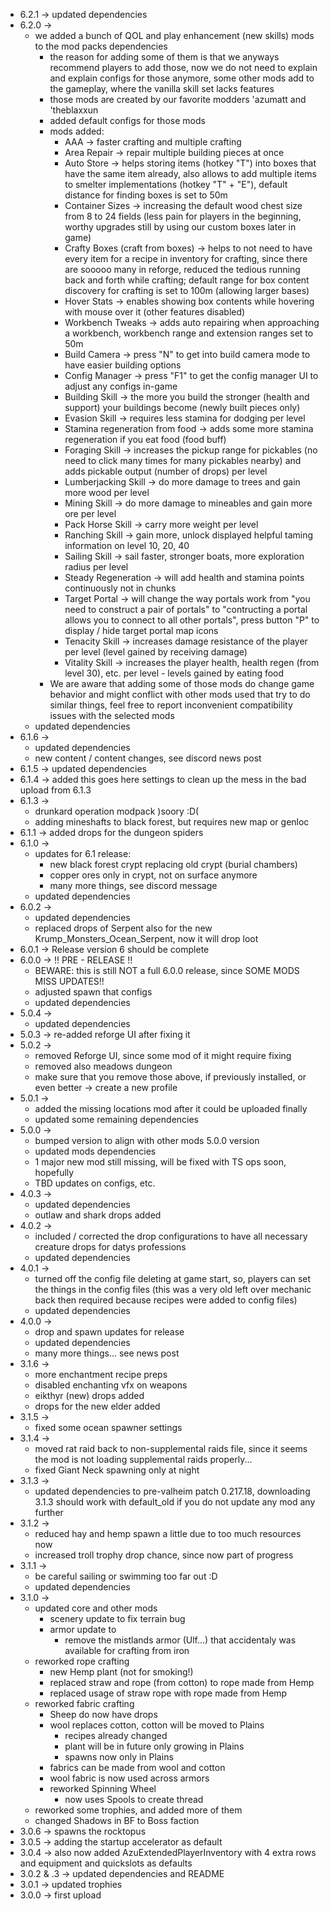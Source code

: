 * 6.2.1 -> updated dependencies
* 6.2.0 ->
    * we added a bunch of QOL and play enhancement (new skills) mods to the mod packs dependencies
        * the reason for adding some of them is that we anyways recommend players to add those, now we do not need to explain and explain configs for those anymore, some other mods add to the gameplay, where the vanilla skill set lacks features
        * those mods are created by our favorite modders 'azumatt and 'theblaxxun 
        * added default configs for those mods
        * mods added:
            * AAA -> faster crafting and multiple crafting
            * Area Repair -> repair multiple building pieces at once
            * Auto Store -> helps storing items (hotkey "T") into boxes that have the same item already, also allows to add multiple items to smelter implementations (hotkey "T" + "E"), default distance for finding boxes is set to 50m
            * Container Sizes -> increasing the default wood chest size from 8 to 24 fields (less pain for players in the beginning, worthy upgrades still by using our custom boxes later in game)
            * Crafty Boxes (craft from boxes) -> helps to not need to have every item for a recipe in inventory for crafting, since there are sooooo many in reforge, reduced the tedious running back and forth while crafting; default range for box content discovery for crafting is set to 100m (allowing larger bases)
            * Hover Stats -> enables showing box contents while hovering with mouse over it (other features disabled)
            * Workbench Tweaks -> adds auto repairing when approaching a workbench, workbench range and extension ranges set to 50m
            * Build Camera -> press "N" to get into build camera mode to have easier building options
            * Config Manager -> press "F1" to get the config manager UI to adjust any configs in-game
            * Building Skill -> the more you build the stronger (health and support) your buildings become (newly built pieces only)
            * Evasion Skill -> requires less stamina for dodging per level
            * Stamina regeneration from food -> adds some more stamina regeneration if you eat food (food buff)
            * Foraging Skill -> increases the pickup range for pickables (no need to click many times for many pickables nearby) and adds pickable output (number of drops) per level
            * Lumberjacking Skill -> do more damage to trees and gain more wood per level
            * Mining Skill -> do more damage to mineables and gain more ore per level
            * Pack Horse Skill -> carry more weight per level
            * Ranching Skill -> gain more, unlock displayed helpful taming information on level 10, 20, 40
            * Sailing Skill -> sail faster, stronger boats, more exploration radius per level
            * Steady Regeneration -> will add health and stamina points continuously not in chunks
            * Target Portal -> will change the way portals work from "you need to construct a pair of portals" to "contructing a portal allows you to connect to all other portals", press button "P" to display / hide target portal map icons
            * Tenacity Skill -> increases damage resistance of the player per level (level gained by receiving damage)
            * Vitality Skill -> increases the player health, health regen (from level 30), etc. per level - levels gained by eating food
        * We are aware that adding some of those mods do change game behavior and might conflict with other mods used that try to do similar things, feel free to report inconvenient compatibility issues with the selected mods
    * updated dependencies
* 6.1.6 -> 
    * updated dependencies
    * new content / content changes, see discord news post
* 6.1.5 -> updated dependencies
* 6.1.4 -> added this goes here settings to clean up the mess in the bad upload from 6.1.3
* 6.1.3 ->
    * drunkard operation modpack )soory :D(
    * adding mineshafts to black forest, but requires new map or genloc
* 6.1.1 -> added drops for the dungeon spiders
* 6.1.0 ->
    * updates for 6.1 release:
        * new black forest crypt replacing old crypt (burial chambers)
        * copper ores only in crypt, not on surface anymore
        * many more things, see discord message
    * updated dependencies
* 6.0.2 ->
    * updated dependencies
    * replaced drops of Serpent also for the new Krump_Monsters_Ocean_Serpent, now it will drop loot
* 6.0.1 -> Release version 6 should be complete
* 6.0.0 -> !! PRE - RELEASE !!
    * BEWARE: this is still NOT a full 6.0.0 release, since SOME MODS MISS UPDATES!!
    * adjusted spawn that configs
    * updated dependencies
* 5.0.4 ->
    * updated dependencies
* 5.0.3 -> re-added reforge UI after fixing it
* 5.0.2 ->
    * removed Reforge UI, since some mod of it might require fixing
    * removed also meadows dungeon
    * make sure that you remove those above, if previously installed, or even better -> create a new profile
* 5.0.1 ->
    * added the missing locations mod after it could be uploaded finally
    * updated some remaining dependencies
* 5.0.0 ->
    * bumped version to align with other mods 5.0.0 version
    * updated mods dependencies
    * 1 major new mod still missing, will be fixed with TS ops soon, hopefully
    * TBD updates on configs, etc.
* 4.0.3 ->
    * updated dependencies
    * outlaw and shark drops added
* 4.0.2 ->
    * included / corrected the drop configurations to have all necessary creature drops for datys professions
    * updated dependencies
* 4.0.1 -> 
    * turned off the config file deleting at game start, so, players can set the things in the config files (this was a very old left over mechanic back then required because recipes were added to config files)
    * updated dependencies
* 4.0.0 ->
    * drop and spawn updates for release
    * updated dependencies
    * many more things... see news post
* 3.1.6 ->
    * more enchantment recipe preps
    * disabled enchanting vfx on weapons
    * eikthyr (new) drops added
    * drops for the new elder added
* 3.1.5 ->
    * fixed some ocean spawner settings
* 3.1.4 ->
    * moved rat raid back to non-supplemental raids file, since it seems the mod is not loading supplemental raids properly...
    * fixed Giant Neck spawning only at night
* 3.1.3 ->
    * updated dependencies to pre-valheim patch 0.217.18, downloading 3.1.3 should work with default_old if you do not update any mod any further
* 3.1.2 ->
    * reduced hay and hemp spawn a little due to too much resources now
    * increased troll trophy drop chance, since now part of progress
* 3.1.1 -> 
    * be careful sailing or swimming too far out :D
    * updated dependencies
* 3.1.0 -> 
    * updated core and other mods
        * scenery update to fix terrain bug
        * armor update to 
            * remove the mistlands armor (Ulf...) that accidentaly was available for crafting from iron
    * reworked rope crafting
        * new Hemp plant (not for smoking!)
        * replaced straw and rope (from cotton) to rope made from Hemp
        * replaced usage of straw rope with rope made from Hemp
    * reworked fabric crafting
        * Sheep do now have drops
        * wool replaces cotton, cotton will be moved to Plains
            * recipes already changed
            * plant will be in future only growing in Plains
            * spawns now only in Plains
        * fabrics can be made from wool and cotton
        * wool fabric is now used across armors
        * reworked Spinning Wheel
            * now uses Spools to create thread
    * reworked some trophies, and added more of them
    * changed Shadows in BF to Boss faction
* 3.0.6 -> spawns the rocktopus
* 3.0.5 -> adding the startup accelerator as default
* 3.0.4 -> also now added AzuExtendedPlayerInventory with 4 extra rows and equipment and quickslots as defaults
* 3.0.2 & .3 -> updated dependencies and README
* 3.0.1 -> updated trophies
* 3.0.0 -> first upload
